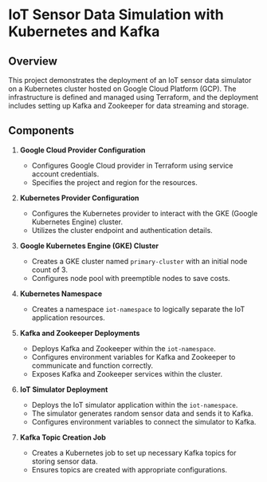 # IoT Sensor Data Simulation with Kubernetes and Kafka

## Overview

This project demonstrates the deployment of an IoT sensor data simulator on a Kubernetes cluster hosted on Google Cloud Platform (GCP). The infrastructure is defined and managed using Terraform, and the deployment includes setting up Kafka and Zookeeper for data streaming and storage.

## Components

1. **Google Cloud Provider Configuration**
   - Configures Google Cloud provider in Terraform using service account credentials.
   - Specifies the project and region for the resources.

2. **Kubernetes Provider Configuration**
   - Configures the Kubernetes provider to interact with the GKE (Google Kubernetes Engine) cluster.
   - Utilizes the cluster endpoint and authentication details.

3. **Google Kubernetes Engine (GKE) Cluster**
   - Creates a GKE cluster named `primary-cluster` with an initial node count of 3.
   - Configures node pool with preemptible nodes to save costs.

4. **Kubernetes Namespace**
   - Creates a namespace `iot-namespace` to logically separate the IoT application resources.

5. **Kafka and Zookeeper Deployments**
   - Deploys Kafka and Zookeeper within the `iot-namespace`.
   - Configures environment variables for Kafka and Zookeeper to communicate and function correctly.
   - Exposes Kafka and Zookeeper services within the cluster.

6. **IoT Simulator Deployment**
   - Deploys the IoT simulator application within the `iot-namespace`.
   - The simulator generates random sensor data and sends it to Kafka.
   - Configures environment variables to connect the simulator to Kafka.

7. **Kafka Topic Creation Job**
   - Creates a Kubernetes job to set up necessary Kafka topics for storing sensor data.
   - Ensures topics are created with appropriate configurations.
